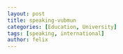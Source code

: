 ```yaml
---
layout: post
title: speaking-vubmun
categories: [Education, University]
tags: [speaking, international]
author: felix
---
```

